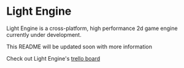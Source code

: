 # Light Engine
Light Engine is a cross-platform, high performance 2d game engine currently under development.

This README will be updated soon with more information

Check out Light Engine's [trello board](https://trello.com/b/TrfLekBh/light-engine)